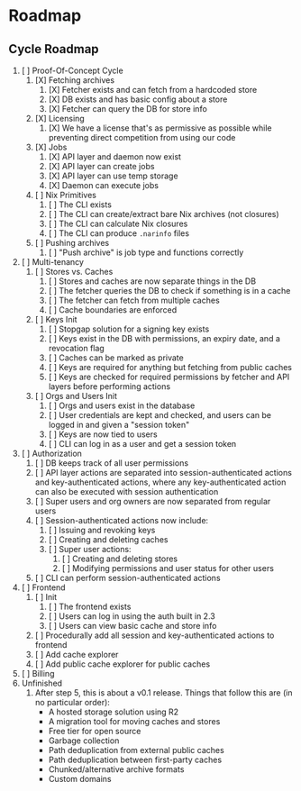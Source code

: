 # Roadmap

## Cycle Roadmap
1. [ ] Proof-Of-Concept Cycle
	1. [X] Fetching archives
		1. [X] Fetcher exists and can fetch from a hardcoded store
		2. [X] DB exists and has basic config about a store
		3. [X] Fetcher can query the DB for store info
	2. [X] Licensing
		1. [X] We have a license that's as permissive as possible while preventing direct competition from using our code
	3. [X] Jobs
		1. [X] API layer and daemon now exist
		2. [X] API layer can create jobs
		3. [X] API layer can use temp storage
		4. [X] Daemon can execute jobs
	4. [ ] Nix Primitives
		1. [ ] The CLI exists
		2. [ ] The CLI can create/extract bare Nix archives (not closures)
		3. [ ] The CLI can calculate Nix closures
		4. [ ] The CLI can produce `.narinfo` files
	5. [ ] Pushing archives
		1. [ ] "Push archive" is job type and functions correctly
2. [ ] Multi-tenancy
	1. [ ] Stores vs. Caches
		1. [ ] Stores and caches are now separate things in the DB
		2. [ ] The fetcher queries the DB to check if something is in a cache
		3. [ ] The fetcher can fetch from multiple caches
		4. [ ] Cache boundaries are enforced
	2. [ ] Keys Init
		1. [ ] Stopgap solution for a signing key exists
		2. [ ] Keys exist in the DB with permissions, an expiry date, and a revocation flag
		3. [ ] Caches can be marked as private
		4. [ ] Keys are required for anything but fetching from public caches
		5. [ ] Keys are checked for required permissions by fetcher and API layers before performing actions
	3. [ ] Orgs and Users Init
		1. [ ] Orgs and users exist in the database
		2. [ ] User credentials are kept and checked, and users can be logged in and given a "session token"
		3. [ ] Keys are now tied to users
		4. [ ] CLI can log in as a user and get a session token
3. [ ] Authorization
	1. [ ] DB keeps track of all user permissions
	2. [ ] API layer actions are separated into session-authenticated actions and key-authenticated actions, where any key-authenticated action can also be executed with session authentication
	3. [ ] Super users and org owners are now separated from regular users
	4. [ ] Session-authenticated actions now include:
		1. [ ] Issuing and revoking keys
		2. [ ] Creating and deleting caches
		3. [ ] Super user actions:
			1. [ ] Creating and deleting stores
			2. [ ] Modifying permissions and user status for other users
	5. [ ] CLI can perform session-authenticated actions
4. [ ] Frontend
	1. [ ] Init
		1. [ ] The frontend exists
		2. [ ] Users can log in using the auth built in 2.3
		3. [ ] Users can view basic cache and store info
	2. [ ] Procedurally add all session and key-authenticated actions to frontend
	3. [ ] Add cache explorer
	4. [ ] Add public cache explorer for public caches
5. [ ] Billing
6. Unfinished
	1. After step 5, this is about a v0.1 release. Things that follow this are (in no particular order):
		- A hosted storage solution using R2
		- A migration tool for moving caches and stores
		- Free tier for open source
		- Garbage collection
		- Path deduplication from external public caches
		- Path deduplication between first-party caches
		- Chunked/alternative archive formats
		- Custom domains
